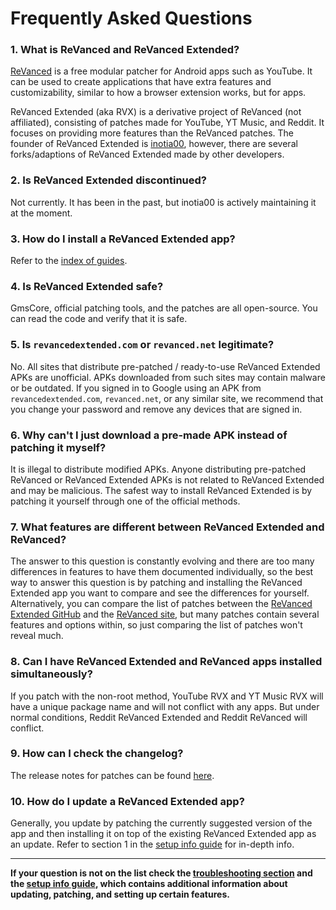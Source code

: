 # **Frequently Asked Questions**

### **1. What is ReVanced and ReVanced Extended?**

[ReVanced](https://revanced.app/) is a free modular patcher for Android apps such as YouTube. It can be used to create applications that have extra features and customizability, similar to how a browser extension works, but for apps.

ReVanced Extended (aka RVX) is a derivative project of ReVanced (not affiliated), consisting of patches made for YouTube, YT Music, and Reddit. It focuses on providing more features than the ReVanced patches. The founder of ReVanced Extended is [inotia00](https://github.com/inotia00), however, there are several forks/adaptions of ReVanced Extended made by other developers.



### **2. Is ReVanced Extended discontinued?**

Not currently. It has been in the past, but inotia00 is actively maintaining it at the moment.



### **3. How do I install a ReVanced Extended app?**

Refer to the [index of guides](https://www.reddit.com/r/revancedextended/wiki/guide/).



### **4. Is ReVanced Extended safe?**

GmsCore, official patching tools, and the patches are all open-source. You can read the code and verify that it is safe.



### **5. Is `revancedextended.com` or `revanced.net` legitimate?**

No. All sites that distribute pre-patched / ready-to-use ReVanced Extended APKs are unofficial. APKs downloaded from such sites may contain malware or be outdated. If you signed in to Google using an APK from `revancedextended.com`, `revanced.net`, or any similar site, we recommend that you change your password and remove any devices that are signed in.



### **6. Why can't I just download a pre-made APK instead of patching it myself?**

It is illegal to distribute modified APKs. Anyone distributing pre-patched ReVanced or ReVanced Extended APKs is not related to ReVanced Extended and may be malicious. The safest way to install ReVanced Extended is by patching it yourself through one of the official methods.



### **7. What features are different between ReVanced Extended and ReVanced?**

The answer to this question is constantly evolving and there are too many differences in features to have them documented individually, so the best way to answer this question is by patching and installing the ReVanced Extended app you want to compare and see the differences for yourself. Alternatively, you can compare the list of patches between the [ReVanced Extended GitHub](https://github.com/inotia00/revanced-patches/tree/revanced-extended#readme) and the [ReVanced site](https://revanced.app/patches), but many patches contain several features and options within, so just comparing the list of patches won't reveal much.



### **8. Can I have ReVanced Extended and ReVanced apps installed simultaneously?**

If you patch with the non-root method, YouTube RVX and YT Music RVX will have a unique package name and will not conflict with any apps. But under normal conditions, Reddit ReVanced Extended and Reddit ReVanced will conflict.



### **9. How can I check the changelog?**

The release notes for patches can be found [here](https://github.com/inotia00/revanced-patches/releases).



### **10. How do I update a ReVanced Extended app?**

Generally, you update by patching the currently suggested version of the app and then installing it on top of the existing ReVanced Extended app as an update. Refer to section 1 in the [setup info guide](https://github.com/ReVanced-Extended-Community/Community-Guides/blob/main/community-wiki/patching%20%26%20setup%20info.md#1-info-for-updating-revanced-extended) for in-depth info.



___

**If your question is not on the list check the [troubleshooting section](https://www.reddit.com/r/revancedextended/wiki/troubleshooting/) and the [setup info guide](https://github.com/ReVanced-Extended-Community/Community-Guides/blob/main/community-wiki/patching%20%26%20setup%20info.md), which contains additional information about updating, patching, and setting up certain features.**
